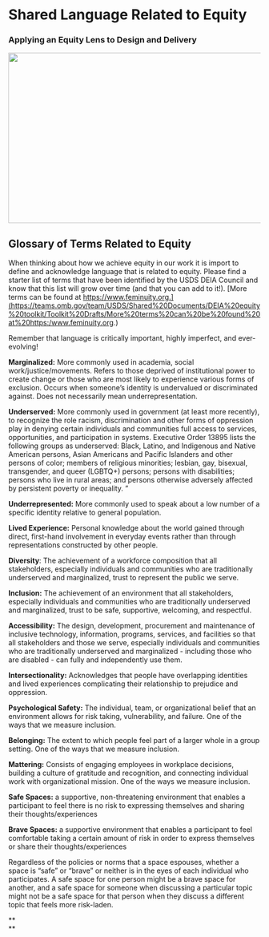 # Shared Language Related to Equity 


### Applying an Equity Lens to Design and Delivery
<img src="media/image9.png" style="width:6.44028in;height:3.53264in" />

## Glossary of Terms Related to Equity 
When thinking about how we achieve equity in our work it is import to
define and acknowledge language that is related to equity. Please find a
starter list of terms that have been identified by the USDS DEIA Council
and know that this list will grow over time (and that you can add to
it!). [More terms can be found at
https://www.feminuity.org.](https://teams.omb.gov/team/USDS/Shared%20Documents/DEIA%20equity%20toolkit/Toolkit%20Drafts/More%20terms%20can%20be%20found%20at%20https:/www.feminuity.org.)

Remember that language is critically important, highly imperfect, and
ever-evolving!

**Marginalized:** More commonly used in academia, social
work/justice/movements. Refers to those deprived of institutional power
to create change or those who are most likely to experience various
forms of exclusion. Occurs when someone’s identity is undervalued or
discriminated against. Does not necessarily mean underrepresentation.

**Underserved:** More commonly used in government (at least more
recently), to recognize the role racism, discrimination and other forms
of oppression play in denying certain individuals and communities full
access to services, opportunities, and participation in systems.
Executive Order 13895 lists the following groups as underserved: Black,
Latino, and Indigenous and Native American persons, Asian Americans and
Pacific Islanders and other persons of color; members of religious
minorities; lesbian, gay, bisexual, transgender, and queer (LGBTQ+)
persons; persons with disabilities; persons who live in rural areas; and
persons otherwise adversely affected by persistent poverty or
inequality. ”

**Underrepresented:** More commonly used to speak about a low number of
a specific identity relative to general population.

**Lived Experience:** Personal knowledge about the world gained through
direct, first-hand involvement in everyday events rather than through
representations constructed by other people.

**Diversity**: The achievement of a workforce composition that all
stakeholders, especially individuals and communities who are
traditionally underserved and marginalized, trust to represent the
public we serve.

**Inclusion:** The achievement of an environment that all stakeholders,
especially individuals and communities who are traditionally underserved
and marginalized, trust to be safe, supportive, welcoming, and
respectful.

**Accessibility:** The design, development, procurement and maintenance
of inclusive technology, information, programs, services, and facilities
so that all stakeholders and those we serve, especially individuals and
communities who are traditionally underserved and marginalized -
including those who are disabled - can fully and independently use them.

**Intersectionality:** Acknowledges that people have overlapping
identities and lived experiences complicating their relationship to
prejudice and oppression.

**Psychological Safety:** The individual, team, or organizational belief
that an environment allows for risk taking, vulnerability, and failure.
One of the ways that we measure inclusion.

**Belonging:** The extent to which people feel part of a larger whole in
a group setting. One of the ways that we measure inclusion.

**Mattering:** Consists of engaging employees in workplace decisions,
building a culture of gratitude and recognition, and connecting
individual work with organizational mission. One of the ways we measure
inclusion.

**Safe Spaces:** a supportive, non-threatening environment that enables
a participant to feel there is no risk to expressing themselves and
sharing their thoughts/experiences

**Brave Spaces:** a supportive environment that enables a participant to
feel comfortable taking a certain amount of risk in order to express
themselves or share their thoughts/experiences

Regardless of the policies or norms that a space espouses, whether a
space is “safe” or “brave” or neither is in the eyes of each individual
who participates. A safe space for one person might be a brave space for
another, and a safe space for someone when discussing a particular topic
might not be a safe space for that person when they discuss a different
topic that feels more risk-laden.

**  
**

